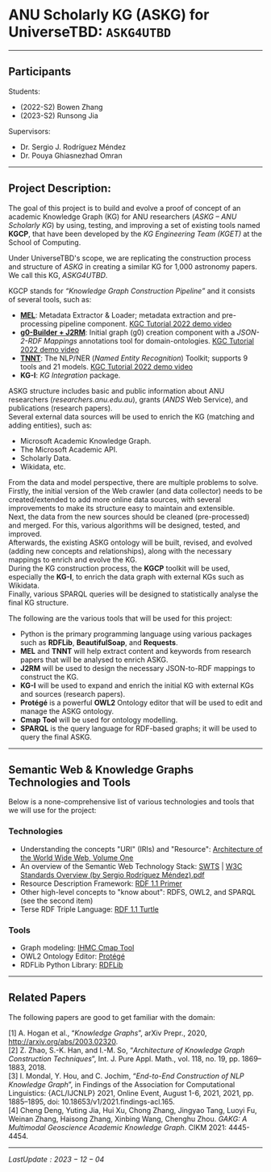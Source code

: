 # ANU Scholarly KG (ASKG) for UniverseTBD: `ASKG4UTBD`

---
## Participants

Students:  
- (2022-S2) Bowen Zhang  
- (2023-S2) Runsong Jia  

Supervisors:  
- Dr. Sergio J. Rodríguez Méndez 
- Dr. Pouya Ghiasnezhad Omran 

---
## Project Description:
The goal of this project is to build and evolve a proof of concept of an academic Knowledge Graph (KG) for ANU researchers (*ASKG – ANU Scholarly KG*) by using, testing, and improving a set of existing tools named **KGCP**, that have been developed by the *KG Engineering Team (KGET)* at the School of Computing.  
  
Under UniverseTBD's scope, we are replicating the construction process and structure of *ASKG* in creating a similar KG for 1,000 astronomy papers.  We call this KG, *ASKG4UTBD*.  
  
KGCP stands for *“Knowledge Graph Construction Pipeline”* and it consists of several tools, such as:
- [**MEL**](https://w3id.org/kgcp/MEL-TNNT): Metadata Extractor & Loader; metadata extraction and pre-processing pipeline component. [KGC Tutorial 2022 demo video](https://youtu.be/hWMZ1O-PSjE) 
- [**g0-Builder + J2RM**](https://w3id.org/kgcp/J2RM): Initial graph (g0) creation component with a *JSON-2-RDF Mappings* annotations tool for domain-ontologies.  [KGC Tutorial 2022 demo video](https://youtu.be/F3CGGby74OM) 
- [**TNNT**](https://w3id.org/kgcp/MEL-TNNT): The NLP/NER (_Named Entity Recognition_) Toolkit; supports 9 tools and 21 models.  [KGC Tutorial 2022 demo video](https://youtu.be/D4DEULn8EtU) 
- **KG-I**: _KG Integration_ package. 
  
ASKG structure includes basic and public information about ANU researchers (*researchers.anu.edu.au*), grants (*ANDS* Web Service), and publications (research papers).  
Several external data sources will be used to enrich the KG (matching and adding entities), such as:
- Microsoft Academic Knowledge Graph.  
- The Microsoft Academic API.  
- Scholarly Data.  
- Wikidata, etc.  
  
From the data and model perspective, there are multiple problems to solve. Firstly, the initial version of the Web crawler (and data collector) needs to be created/extended to add more online data sources, with several improvements to make its structure easy to maintain and extensible.  
Next, the data from the new sources should be cleaned (pre-processed) and merged. For this, various algorithms will be designed, tested, and improved.  
Afterwards, the existing ASKG ontology will be built, revised, and evolved (adding new concepts and relationships), along with the necessary mappings to enrich and evolve the KG.  
During the KG construction process, the **KGCP** toolkit will be used, especially the **KG-I**, to enrich the data graph with external KGs such as Wikidata.  
Finally, various SPARQL queries will be designed to statistically analyse the final KG structure.  
  
The following are the various tools that will be used for this project: 
- Python is the primary programming language using various packages such as **RDFLib**, **BeautifulSoap**, and **Requests**.  
- **MEL** and **TNNT** will help extract content and keywords from research papers that will be analysed to enrich ASKG.  
- **J2RM** will be used to design the necessary JSON-to-RDF mappings to construct the KG.  
- **KG-I** will be used to expand and enrich the initial KG with external KGs and sources (research papers).  
- **Protégé** is a powerful **OWL2** Ontology editor that will be used to edit and manage the ASKG ontology.  
- **Cmap Tool** will be used for ontology modelling.  
- **SPARQL** is the query language for RDF-based graphs; it will be used to query the final ASKG.  

---
## Semantic Web & Knowledge Graphs Technologies and Tools
Below is a none-comprehensive list of various technologies and tools that we will use for the project: 

### Technologies
- Understanding the concepts "URI" (IRIs) and "Resource": [Architecture of the World Wide Web, Volume One](https://www.w3.org/TR/webarch/) 
- An overview of the Semantic Web Technology Stack: [SWTS](https://sjrm.medium.com/isoc-w3c-standards-in-the-internet-ecosystem-8cbaf919f73c) | [W3C Standards Overview (by Sergio Rodríguez Méndez).pdf](https://anu365-my.sharepoint.com/:b:/g/personal/u1085404_anu_edu_au/EVRbWWfgxqVAv61KIsD4mRYB7pyf6t-4VQPr4StrCL7M2Q?e=sHW3q7) 
- Resource Description Framework: [RDF 1.1 Primer](https://www.w3.org/TR/rdf11-primer/) 
- Other high-level concepts to "know about": RDFS, OWL2, and SPARQL (see the second item) 
- Terse RDF Triple Language: [RDF 1.1 Turtle](https://www.w3.org/TR/turtle/) 

### Tools
- Graph modeling: [IHMC Cmap Tool](https://cmap.ihmc.us/) 
- OWL2 Ontology Editor: [Protégé](https://protege.stanford.edu/) 
- RDFLib Python Library: [RDFLib](https://rdflib.dev/) 

---
## Related Papers

The following papers are good to get familiar with the domain: 

[1] A. Hogan et al., “*Knowledge Graphs*”, arXiv Prepr., 2020, http://arxiv.org/abs/2003.02320.  
[2] Z. Zhao, S.-K. Han, and I.-M. So, “*Architecture of Knowledge Graph Construction Techniques*”, Int. J. Pure Appl. Math., vol. 118, no. 19, pp. 1869–1883, 2018.  
[3] I. Mondal, Y. Hou, and C. Jochim, “*End-to-End Construction of NLP Knowledge Graph*”, in Findings of the Association for Computational Linguistics: {ACL/IJCNLP} 2021, Online Event, August 1-6, 2021, 2021, pp. 1885–1895, doi: 10.18653/v1/2021.findings-acl.165.  
[4] Cheng Deng, Yuting Jia, Hui Xu, Chong Zhang, Jingyao Tang, Luoyi Fu, Weinan Zhang, Haisong Zhang, Xinbing Wang, Chenghu Zhou. *GAKG: A Multimodal Geoscience Academic Knowledge Graph*. CIKM 2021: 4445-4454.  

---
*$Last Update: 2023-12-04$*  
